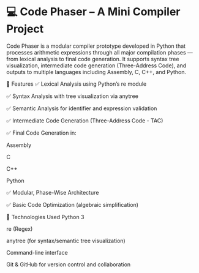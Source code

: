 # **💻 Code Phaser – A Mini Compiler Project**

Code Phaser is a modular compiler prototype developed in Python that processes arithmetic expressions through all major compilation phases — from lexical analysis to final code generation. It supports syntax tree visualization, intermediate code generation (Three-Address Code), and outputs to multiple languages including Assembly, C, C++, and Python.

🔧 Features
✅ Lexical Analysis using Python’s re module

✅ Syntax Analysis with tree visualization via anytree

✅ Semantic Analysis for identifier and expression validation

✅ Intermediate Code Generation (Three-Address Code - TAC)

✅ Final Code Generation in:

Assembly

C

C++

Python

✅ Modular, Phase-Wise Architecture

✅ Basic Code Optimization (algebraic simplification)

📁 Technologies Used
Python 3

re (Regex)

anytree (for syntax/semantic tree visualization)

Command-line interface

Git & GitHub for version control and collaboration
